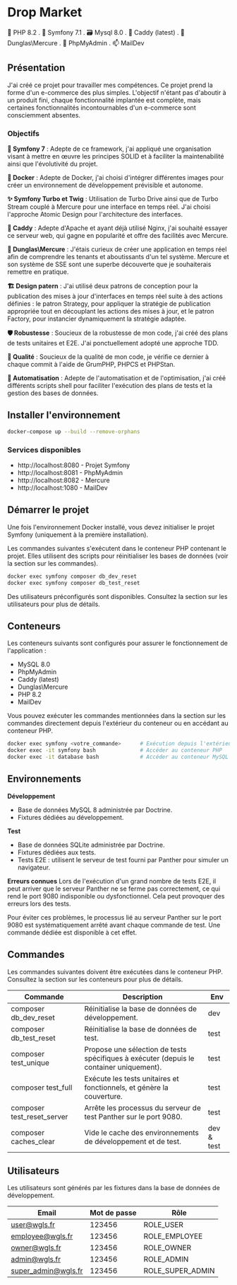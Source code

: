 # Drop Market

🐘 PHP 8.2 . 🎼 Symfony 7.1 . 🗃️ Mysql 8.0 . 🛒 Caddy (latest) . 📡 Dunglas\Mercure . 🔎 PhpMyAdmin . 📫 MailDev

## Présentation

J'ai créé ce projet pour travailler mes compétences. Ce projet prend la forme d'un e-commerce des plus simples. L'objectif n'étant pas d'aboutir à un produit fini, chaque fonctionnalité implantée est complète, mais certaines fonctionnalités incontournables d'un e-commerce sont consciemment absentes.

### Objectifs

**🎼 Symfony 7** : Adepte de ce framework, j'ai appliqué une organisation visant à mettre en œuvre les principes SOLID et à faciliter la maintenabilité ainsi que l'évolutivité du projet.

**🐳 Docker** : Adepte de Docker, j'ai choisi d'intégrer différentes images pour créer un environnement de développement prévisible et autonome.

**✨ Symfony Turbo et Twig** : Utilisation de Turbo Drive ainsi que de Turbo Stream couplé à Mercure pour une interface en temps réel. J'ai choisi l'approche Atomic Design pour l'architecture des interfaces.

**🛒 Caddy** : Adepte d'Apache et ayant déjà utilisé Nginx, j'ai souhaité essayer ce serveur web, qui gagne en popularité et offre des facilités avec Mercure.

**📡 Dunglas\Mercure** : J'étais curieux de créer une application en temps réel afin de comprendre les tenants et aboutissants d'un tel système. Mercure et son système de SSE sont une superbe découverte que je souhaiterais remettre en pratique.

**🏗️ Design patern** : J'ai utilisé deux patrons de conception pour la publication des mises à jour d'interfaces en temps réel suite à des actions définies : le patron Strategy, pour appliquer la stratégie de publication appropriée tout en découplant les actions des mises à jour, et le patron Factory, pour instancier dynamiquement la stratégie adaptée.

**🛡️ Robustesse** : Soucieux de la robustesse de mon code, j'ai créé des plans de tests unitaires et E2E. J'ai ponctuellement adopté une approche TDD.

**🤌 Qualité** : Soucieux de la qualité de mon code, je vérifie ce dernier à chaque commit à l'aide de GrumPHP, PHPCS et PHPStan.

**🤖 Automatisation** : Adepte de l'automatisation et de l'optimisation, j'ai créé différents scripts shell pour faciliter l'exécution des plans de tests et la gestion des bases de données.

## Installer l'environnement

```bash
docker-compose up --build --remove-orphans
```

### Services disponibles

- http://localhost:8080 - Projet Symfony
- http://localhost:8081 - PhpMyAdmin
- http://localhost:8082 - Mercure
- http://localhost:1080 - MailDev

## Démarrer le projet

Une fois l'environnement Docker installé, vous devez initialiser le projet Symfony (uniquement à la première installation).

Les commandes suivantes s'exécutent dans le conteneur PHP contenant le projet. Elles utilisent des scripts pour réinitialiser les bases de données (voir la section sur les commandes).

```bash
docker exec symfony composer db_dev_reset
docker exec symfony composer db_test_reset
```

Des utilisateurs préconfigurés sont disponibles. Consultez la section sur les utilisateurs pour plus de détails.

## Conteneurs

Les conteneurs suivants sont configurés pour assurer le fonctionnement de l'application :

- MySQL 8.0
- PhpMyAdmin
- Caddy (latest)
- Dunglas\Mercure
- PHP 8.2
- MailDev

Vous pouvez exécuter les commandes mentionnées dans la section sur les commandes directement depuis l'extérieur du conteneur ou en accédant au conteneur PHP.

```bash
docker exec symfony <votre_commande>      # Exécution depuis l'extérieur
docker exec -it symfony bash              # Accéder au conteneur PHP
docker exec -it database bash             # Accéder au conteneur MySQL
```

## Environnements

**Développement**

- Base de données MySQL 8 administrée par Doctrine.
- Fixtures dédiées au développement.

**Test**

- Base de données SQLite administrée par Doctrine.
- Fixtures dédiées aux tests.
- Tests E2E : utilisent le serveur de test fourni par Panther pour simuler un navigateur.

**Erreurs connues**
Lors de l'exécution d'un grand nombre de tests E2E, il peut arriver que le serveur Panther ne se ferme pas correctement, ce qui rend le port 9080 indisponible ou dysfonctionnel. Cela peut provoquer des erreurs lors des tests.

Pour éviter ces problèmes, le processus lié au serveur Panther sur le port 9080 est systématiquement arrêté avant chaque commande de test. Une commande dédiée est disponible à cet effet.

## Commandes

Les commandes suivantes doivent être exécutées dans le conteneur PHP. Consultez la section sur les conteneurs pour plus de détails.

| Commande                   | Description                                                                             | Env        |
| -------------------------- | --------------------------------------------------------------------------------------- | ---------- |
| composer db_dev_reset      | Réinitialise la base de données de développement.                                       | dev        |
| composer db_test_reset     | Réinitialise la base de données de test.                                                | test       |
| composer test_unique       | Propose une sélection de tests spécifiques à exécuter (depuis le container uniquement). | test       |
| composer test_full         | Exécute les tests unitaires et fonctionnels, et génère la couverture.                   | test       |
| composer test_reset_server | Arrête les processus du serveur de test Panther sur le port 9080.                       | test       |
| composer caches_clear      | Vide le cache des environnements de développement et de test.                           | dev & test |

## Utilisateurs

Les utilisateurs sont générés par les fixtures dans la base de données de développement.

| Email               | Mot de passe | Rôle             |
| ------------------- | ------------ | ---------------- |
| user@wgls.fr        | 123456       | ROLE_USER        |
| employee@wgls.fr    | 123456       | ROLE_EMPLOYEE    |
| owner@wgls.fr       | 123456       | ROLE_OWNER       |
| admin@wgls.fr       | 123456       | ROLE_ADMIN       |
| super_admin@wgls.fr | 123456       | ROLE_SUPER_ADMIN |
